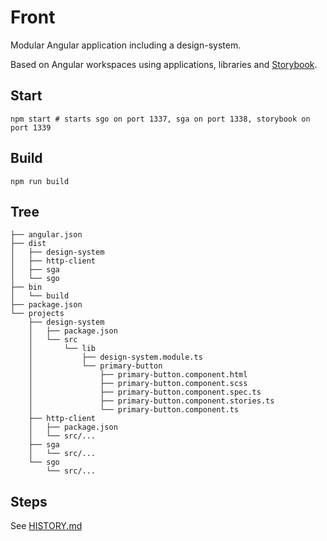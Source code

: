 # Front

Modular Angular application including a design-system.

Based on Angular workspaces using applications, libraries and [Storybook](1).

## Start

    npm start # starts sgo on port 1337, sga on port 1338, storybook on port 1339  

## Build

    npm run build

## Tree

```
├── angular.json
├── dist
│   ├── design-system
│   ├── http-client
│   ├── sga
│   └── sgo
├── bin
│   └── build
├── package.json
└── projects
    ├── design-system
    │   ├── package.json
    │   └── src
    │       └── lib
    │           ├── design-system.module.ts
    │           └── primary-button
    │               ├── primary-button.component.html
    │               ├── primary-button.component.scss
    │               ├── primary-button.component.spec.ts
    │               ├── primary-button.component.stories.ts
    │               └── primary-button.component.ts
    ├── http-client
    │   ├── package.json
    │   └── src/...
    ├── sga
    │   └── src/...
    └── sgo
        └── src/...
```

## Steps

See [HISTORY.md](https://github.com/simonrenoult/angular-with-design-system/blob/master/HISTORY.md)


[1]: https://storybook.js.org/